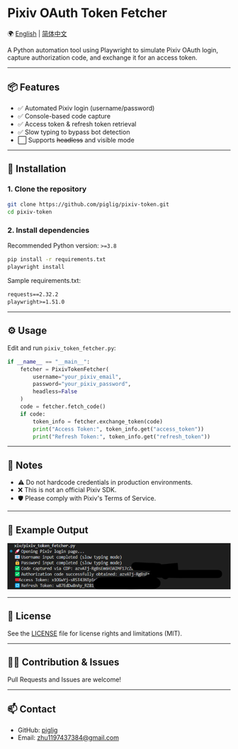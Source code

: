 # Pixiv OAuth Token Fetcher

🌍 [English](README.md) | [简体中文](README.zh-CN.md)

A Python automation tool using Playwright to simulate Pixiv OAuth login, capture authorization code, and exchange it for an access token.

---

## 📦 Features

- ✅ Automated Pixiv login (username/password)
- ✅ Console-based code capture
- ✅ Access token & refresh token retrieval
- ✅ Slow typing to bypass bot detection
- ⬜ Supports ~~headless~~ and visible mode

---

## 🚀 Installation

### 1. Clone the repository

```bash
git clone https://github.com/piglig/pixiv-token.git
cd pixiv-token
```

### 2. Install dependencies

Recommended Python version: `>=3.8`

```bash
pip install -r requirements.txt
playwright install
```

Sample requirements.txt:

```txt
requests==2.32.2
playwright>=1.51.0
```

---

## ⚙️ Usage

Edit and run `pixiv_token_fetcher.py`:

```python
if __name__ == "__main__":
    fetcher = PixivTokenFetcher(
        username="your_pixiv_email",
        password="your_pixiv_password",
        headless=False
    )
    code = fetcher.fetch_code()
    if code:
        token_info = fetcher.exchange_token(code)
        print("Access Token:", token_info.get("access_token"))
        print("Refresh Token:", token_info.get("refresh_token"))
```

---

## 📌 Notes

- ⚠️ Do not hardcode credentials in production environments.
- ❌ This is not an official Pixiv SDK.
- 🛡 Please comply with Pixiv's Terms of Service.

---

## 🧪 Example Output

![example](./docs/example.png)

---

## 📝 License

See the [LICENSE](LICENSE) file for license rights and limitations (MIT).

---

## 🙋‍♀️ Contribution & Issues

Pull Requests and Issues are welcome!

---

## 📫 Contact

- GitHub: [piglig](https://github.com/piglig)
- Email: zhu1197437384@gmail.com
